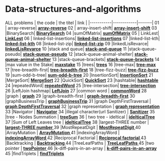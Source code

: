 # Data-structures-and-algorithms
ALL problems 
|  the code |  the titel | link  | 
|-----------|------------|-------|
01            | array-reverse| **[array-reverse](https://waelalqawasmi.github.io/data-structures-and-algorithms/java/Challenge01/REDME1)**
02            | array-insert-shift| **[array-insert-shift](https://waelalqawasmi.github.io/data-structures-and-algorithms/java/Challenge02/REDME1)**
03            |BinarySearch| **[BinarySearch](https://waelalqawasmi.github.io/data-structures-and-algorithms/java/Challenge03/REDME1)**
04            |sumOfMatrix| **[sumOfMatrix](https://waelalqawasmi.github.io/data-structures-and-algorithms/java/sumOfMatrix/)**
05            | LinkLest| **[LinkLest](https://github.com/WaelAlQawasmi/data-structures-and-algorithms/tree/main/java/LinkLest)**
06        | linked-list-insertions| **[linked-list-insertions](https://github.com/WaelAlQawasmi/data-structures-and-algorithms/tree/main/java/linked-list-insertions)**
07         |linked-list-kth| **[linked-list-kth](https://github.com/WaelAlQawasmi/data-structures-and-algorithms/tree/main/java/linked-list-kth)**
08         |linked-list-zip| **[linked-list-zip](https://github.com/WaelAlQawasmi/data-structures-and-algorithms/tree/main/java/linked-list-zip)**
09        |linkedLisRevarce| **[linkedLisRevarce](https://github.com/WaelAlQawasmi/data-structures-and-algorithms/tree/main/java/linkedLisRevarce)**
10         |stack and queue| **[stack-and-queue](https://github.com/WaelAlQawasmi/data-structures-and-algorithms/tree/main/java/stack-and-queue)**
11         |stack-queue-pseudo| **[stack-queue-pseudo](https://github.com/WaelAlQawasmi/data-structures-and-algorithms/tree/main/java/stack-queue-pseudo)**
12        |stack-queue-animal-shelter| **[stack-queue-animal-shelter](https://github.com/WaelAlQawasmi/data-structures-and-algorithms/tree/main/java/stack-queue-animal-shelter)**
13       |stack-queue-brackets| **[stack-queue-brackets](https://github.com/WaelAlQawasmi/data-structures-and-algorithms/tree/main/java/stack-queue-brackets)**
14       |max value in the Stake| **[maxstake](https://github.com/WaelAlQawasmi/data-structures-and-algorithms/tree/main/java/maxstake)**
15     |trees| **[trees](https://github.com/WaelAlQawasmi/data-structures-and-algorithms/tree/main/java/trees)**
16     |tree-max| **[tree-max](https://github.com/WaelAlQawasmi/data-structures-and-algorithms/tree/main/java/tree-max)**
17    |tree-breadth-first| **[tree-breadth-first](https://github.com/WaelAlQawasmi/data-structures-and-algorithms/tree/main/java/tree-breadth-first)**
18    |tree-fizz-buzz| **[tree-fizz-buzz](https://github.com/WaelAlQawasmi/data-structures-and-algorithms/tree/main/java/tree-fizz-buzz)**
19     |sum-odd-b-tree| **[sum-odd-b-tree](https://github.com/WaelAlQawasmi/data-structures-and-algorithms/tree/main/java/sum-odd-b-tree)**
20    |InsertionSort| **[InsertionSort](https://github.com/WaelAlQawasmi/data-structures-and-algorithms/tree/main/java/InsertionSort)**
21   |MergeSort| **[MergeSort](https://github.com/WaelAlQawasmi/data-structures-and-algorithms/tree/main/java/MergeSort)**
22   |QuickSort| **[QuickSort](https://github.com/WaelAlQawasmi/data-structures-and-algorithms/tree/main/java/QuickSort)**
23  |hashtable| **[hashtable](https://github.com/WaelAlQawasmi/data-structures-and-algorithms/tree/main/java/hashtable)**
24  |repeatedWord| **[repeatedWord](https://github.com/WaelAlQawasmi/data-structures-and-algorithms/tree/main/java/repeatedWord)**
25  |tree-intersection| **[tree-intersection](https://github.com/WaelAlQawasmi/data-structures-and-algorithms/tree/main/java/tree-intersection)**
26 |LeftJoin hashmap| **[LeftJoin](https://github.com/WaelAlQawasmi/data-structures-and-algorithms/tree/main/java/LeftJoin)**
27 |common word | **[commonWord](https://github.com/WaelAlQawasmi/data-structures-and-algorithms/tree/main/java/commonWord)**
28 |graph | **[graph](https://github.com/WaelAlQawasmi/data-structures-and-algorithms/tree/main/java/graph)**
29 |graph-breadth-first | **[graph-breadth-first](https://github.com/WaelAlQawasmi/data-structures-and-algorithms/tree/main/java/graph-breadth-first)**
30 |graphBusinessTrip | **[graphBusinessTrip](https://github.com/WaelAlQawasmi/data-structures-and-algorithms/tree/main/java/graphBusinessTrip)**
31 |graph DepthFirstTraversal | **[graph DepthFirstTraversal](https://github.com/WaelAlQawasmi/data-structures-and-algorithms/tree/main/java/graph%20DepthFirstTraversal)**
32 |graph representation  | **[graph representation](https://github.com/WaelAlQawasmi/data-structures-and-algorithms/tree/main/java/graph2D)**
33 |Navigator  | **[Navigator](https://github.com/WaelAlQawasmi/data-structures-and-algorithms/tree/main/java/Navigator)**
34 |illegal character(url Sanitizer)  | **[Sanitizer](https://github.com/WaelAlQawasmi/data-structures-and-algorithms/tree/main/java/illegalCharacter)**
35 |tree - Nodes Summation  | **[treeSum](https://github.com/WaelAlQawasmi/data-structures-and-algorithms/tree/main/java/treeNodsSum)**
36 | two tree - ideltical  | **[idelticalTree](https://github.com/WaelAlQawasmi/data-structures-and-algorithms/tree/main/java/idelticalTree)**
37 |Sum of Left Leaves  tree  | **[idelticalTree](https://github.com/WaelAlQawasmi/data-structures-and-algorithms/tree/main/java/Sum-of-Left-Leaves-tree)**
38 |largest-THREE number  | **[largest-THREE number ](https://github.com/WaelAlQawasmi/data-structures-and-algorithms/tree/main/java/largest-THREEnumber)**
39 |MostRepeatDigit  | **[MostRepeatDigit ](https://github.com/WaelAlQawasmi/data-structures-and-algorithms/tree/main/java/MostRepeatDigit)**
40 |ArrayMutation  | **[ArrayMutation ](https://github.com/WaelAlQawasmi/data-structures-and-algorithms/tree/main/java/ArrayMutation)**
41 |indexingArrayWord  | **[indexingArrayWord ](https://github.com/WaelAlQawasmi/data-structures-and-algorithms/tree/main/java/indexingArrayWord)**
42 |Reciprocal Factorial  | **[Reciprocal factorial ](https://github.com/WaelAlQawasmi/data-structures-and-algorithms/tree/main/java/ReciprocalFactorial)**
43 |Backtracking  | **[Backtracking ](https://github.com/WaelAlQawasmi/data-structures-and-algorithms/tree/main/java/Backtracking)**
44 |TreeLeafPaths  | **[TreeLeafPaths ](https://github.com/WaelAlQawasmi/data-structures-and-algorithms/tree/main/java/TreeLeafPaths)**
45 |two pointer  | **[twoPointer ](./java/twoPointer/)**
46 |k-diff-pairs-in-an-array  | **[k-diff-pairs-in-an-array ](./python/k-diff-pairs-in-an-array/)**
45 |findTriplets  | **[findTriplets ](./python/findTriplets//)**
